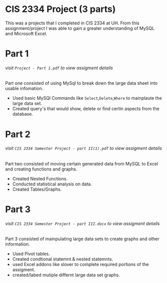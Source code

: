 # CIS 2334 Project (3 parts)
This was a projects that I completed in CIS 2334 at UH. From this assignment/project I was able to gain a greater understanding of MySQL and Microsoft Excel.
# Part 1
###### visit `Project - Part 1.pdf` to view assigment details
Part one consisted of using MySql to break down the large data sheet into usable infomation. 
- Used basic MySQl Commands like `Select`,`Delete`,`Where` to mainplaute the large data set.
- Created query's that would show, delete or find certin aspects from the database.
# Part 2
###### visit `CIS 2334 Semester Project - part II(1).pdf` to view assigment details
Part two consisted of moving certain generated data from MySQL to Excel and creating functions and graphs.
- Created Nested Functions.
- Conducted statistical analysis on data.
- Created Tables/Graphs.
# Part 3
###### visit `CIS 2334 Semester Project - part III.docx` to view assigment details
Part 3 consisted of mainpulating large data sets to create graphs and other information.
- Used Pivot tables.
- Created condtional statemnt & nested statemnts.
- used Excel addons like slover to complete required portions of the assigment.
- created/labed mutiple differnt large data set graphs.
